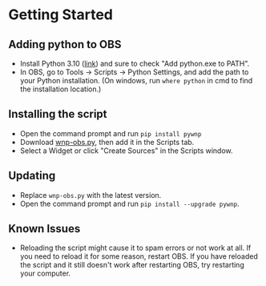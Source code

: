 # Getting Started

## Adding python to OBS

- Install Python 3.10 ([link](https://www.python.org/downloads/release/python-31010/)) and sure to check "Add python.exe to PATH".
- In OBS, go to Tools -> Scripts -> Python Settings, and add the path to your Python installation.
  (On windows, run `where python` in cmd to find the installation location.)

## Installing the script

- Open the command prompt and run `pip install pywnp`
- Download [wnp-obs.py](https://github.com/keifufu/WebNowPlaying-Redux-OBS/releases/latest/download/wnp-obs.py), then add it in the Scripts tab.
- Select a Widget or click "Create Sources" in the Scripts window.

## Updating

- Replace `wnp-obs.py` with the latest version.
- Open the command prompt and run `pip install --upgrade pywnp`.

## Known Issues

- Reloading the script might cause it to spam errors or not work at all.
  If you need to reload it for some reason, restart OBS.
  If you have reloaded the script and it still doesn't work after restarting OBS, try restarting your computer.
